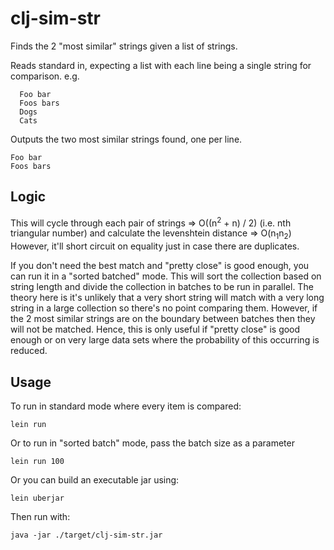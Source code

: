# clj-sim-str


Finds the 2 "most similar" strings given a list of strings.

Reads standard in, expecting a list with each line being a single string for comparison. e.g.

      Foo bar
      Foos bars
      Dogs
      Cats

Outputs the two most similar strings found, one per line.

    Foo bar
    Foos bars

## Logic
This will cycle through each pair of strings => O((n<sup>2</sup> + n) / 2) (i.e. nth triangular number)
and calculate the levenshtein distance => O(n<sub>1</sub>n<sub>2</sub>)
However, it'll short circuit on equality just in case there are duplicates.

If you don't need the best match and "pretty close" is good enough, you can run it in a "sorted batched" mode. 
This will sort the collection based on string length and divide the collection in batches to be run in parallel.
The theory here is it's unlikely that a very short string will match with a very long string in a large collection
so there's no point comparing them.
However, if the 2 most similar strings are on the boundary between batches then they will not be matched.
Hence, this is only useful if "pretty close" is good enough or on very large data sets where the probability of this
occurring is reduced.

## Usage

To run in standard mode where every item is compared:

    lein run

Or to run in "sorted batch" mode, pass the batch size as a parameter

    lein run 100
    
Or you can build an executable jar using:

    lein uberjar
    
Then run with:

    java -jar ./target/clj-sim-str.jar